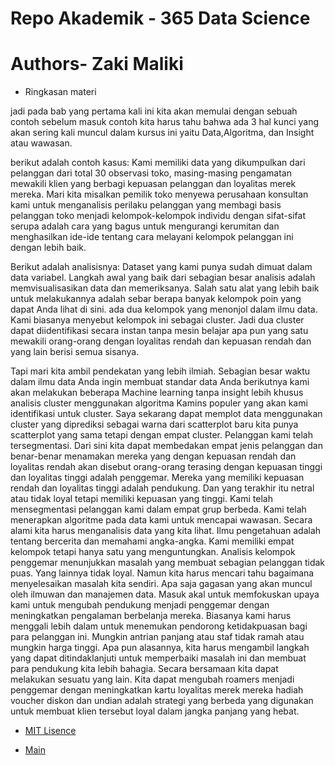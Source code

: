 # Repo Akademik - 365 Data Science
# Authors- Zaki Maliki


- Ringkasan materi

jadi pada bab yang pertama kali ini kita akan memulai dengan sebuah contoh sebelum masuk contoh kita harus tahu bahwa ada 3 hal kunci yang akan sering kali muncul dalam kursus ini yaitu Data,Algoritma, dan Insight atau wawasan. 

berikut adalah contoh kasus:
Kami memiliki data yang dikumpulkan dari pelanggan dari total 30 observasi toko, masing-masing pengamatan mewakili klien yang berbagi kepuasan pelanggan dan loyalitas merek mereka. Mari kita misalkan pemilik toko menyewa perusahaan konsultan kami untuk menganalisis perilaku pelanggan yang membagi basis pelanggan toko menjadi kelompok-kelompok individu dengan sifat-sifat serupa adalah cara yang bagus untuk mengurangi kerumitan dan menghasilkan ide-ide tentang cara melayani kelompok pelanggan ini dengan lebih baik.

Berikut adalah analisisnya:
Dataset yang kami punya sudah dimuat dalam data variabel. Langkah awal yang baik dari sebagian besar analisis adalah memvisualisasikan data dan memeriksanya. Salah satu alat yang lebih baik untuk melakukannya adalah sebar berapa banyak kelompok poin yang dapat Anda lihat di sini. ada dua kelompok yang menonjol dalam ilmu data. Kami biasanya menyebut kelompok ini sebagai cluster. Jadi dua cluster dapat diidentifikasi secara instan tanpa mesin belajar apa pun yang satu mewakili orang-orang dengan loyalitas rendah dan kepuasan rendah dan yang lain berisi semua sisanya.

Tapi mari kita ambil pendekatan yang lebih ilmiah.
Sebagian besar waktu dalam ilmu data Anda ingin membuat standar data Anda berikutnya kami akan melakukan
beberapa Machine learning tanpa insight lebih khusus analisis cluster menggunakan algoritma Kamins populer yang akan kami identifikasi untuk cluster. Saya sekarang dapat memplot data menggunakan cluster yang diprediksi sebagai warna dari scatterplot baru kita punya scatterplot yang sama tetapi dengan empat cluster. Pelanggan kami telah tersegmentasi. Dari sini kita dapat membedakan empat jenis pelanggan dan benar-benar menamakan mereka yang dengan kepuasan rendah dan loyalitas rendah akan disebut orang-orang terasing dengan kepuasan tinggi dan loyalitas tinggi adalah penggemar. Mereka yang memiliki kepuasan rendah dan loyalitas tinggi adalah pendukung. Dan yang terakhir itu netral atau tidak loyal tetapi memiliki kepuasan yang tinggi. 
Kami telah mensegmentasi pelanggan kami dalam empat grup berbeda.
Kami telah menerapkan algoritme pada data kami untuk mencapai wawasan.
Secara alami kita harus menganalisis data yang kita lihat.
Ilmu pengetahuan adalah tentang bercerita dan memahami angka-angka.
Kami memiliki empat kelompok tetapi hanya satu yang menguntungkan.
Analisis kelompok penggemar menunjukkan masalah yang membuat sebagian pelanggan tidak puas.
Yang lainnya tidak loyal.
Namun kita harus mencari tahu bagaimana menyelesaikan masalah kita sendiri.
Apa saja gagasan yang akan muncul oleh ilmuwan dan manajemen data.
Masuk akal untuk memfokuskan upaya kami untuk mengubah pendukung menjadi penggemar dengan meningkatkan pengalaman berbelanja mereka. Biasanya kami harus menggali lebih dalam untuk menemukan pendorong ketidakpuasan bagi para pelanggan ini. Mungkin antrian panjang atau staf tidak ramah atau mungkin harga tinggi. Apa pun alasannya, kita harus mengambil langkah yang dapat ditindaklanjuti untuk memperbaiki masalah ini dan membuat para pendukung kita lebih bahagia. Secara bersamaan kita dapat melakukan sesuatu yang lain. Kita dapat mengubah roamers menjadi penggemar dengan meningkatkan kartu loyalitas merek mereka hadiah voucher diskon dan undian adalah strategi yang berbeda yang digunakan untuk membuat klien tersebut loyal dalam jangka panjang yang hebat.



- [MIT Lisence](https://github.com/zakimaliki/365DataScience/blob/master/LICENSE)

- [Main](https://github.com/zakimaliki/365DataScience)